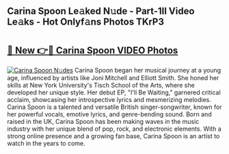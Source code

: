 ## Carina Spoon Le𝚊ked N𝚞de - Part-1Il Video Le𝚊ks - Hot Onlyf𝚊ns Photos TKrP3

# <h2><a href="http://ac50736.deff.icu/?id=Carina+Spoon">🔗 New 👉🔴 Carina Spoon VIDEO Photos</a></h2>

[![Carina Spoon N𝚞des](https://i.imgur.com/rIISA9y.gif)](http://ac50736.deff.icu/?id=Carina+Spoon)
Carina Spoon began her musical journey at a young age, influenced by artists like Joni Mitchell and Elliott Smith. She honed her skills at New York University's Tisch School of the Arts, where she developed her unique style. Her debut EP, "I'll Be Waiting," garnered critical acclaim, showcasing her introspective lyrics and mesmerizing melodies. Carina Spoon is a talented and versatile British singer-songwriter, known for her powerful vocals, emotive lyrics, and genre-bending sound. Born and raised in the UK, Carina Spoon has been making waves in the music industry with her unique blend of pop, rock, and electronic elements. With a strong online presence and a growing fan base, Carina Spoon is an artist to watch in the years to come.

